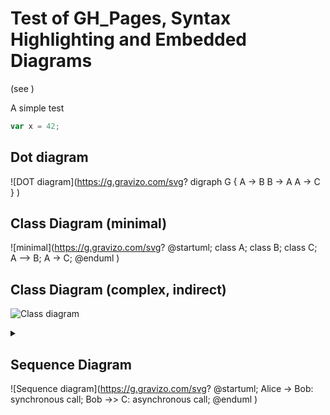 # Test of GH_Pages, Syntax Highlighting and Embedded Diagrams
(see [](https://mathiask.github.io/md-test/))

A simple test
```js
var x = 42;
```
## Dot diagram
![DOT diagram](https://g.gravizo.com/svg?
digraph G {
    A -> B
    B -> A 
    A -> C 
}
)

## Class Diagram (minimal)
![minimal](https://g.gravizo.com/svg?
@startuml;
class A;
class B;
class C;
A --> B;
A -> C;
@enduml
)

## Class Diagram (complex, indirect)
![Class diagram](https://g.gravizo.com/source/svg/MAGIC_MARK1?https%3A%2F%2Fraw.githubusercontent.com%2Fmathiask%2Fmd-test%2Fmaster%2FREADME.md)
<details> 
<summary></summary>
MAGIC_MARK1
@startuml;
class Player {;
  x;
};

Player --> GraphicsBoard;

interface Board {;
  p;
  +m%28%29;
};
GraphicsBoard -> Board;

note right: an interface;

hide D members;
hide D circle;
GraphicsBoard --> D;
@enduml;
MAGIC_MARK1
</details>

## Sequence Diagram
![Sequence diagram](https://g.gravizo.com/svg?
@startuml;
  Alice -> Bob: synchronous call;
  Bob ->> C: asynchronous call;
@enduml
)
